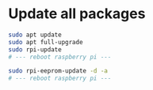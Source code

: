 # Update all packages

```bash
sudo apt update
sudo apt full-upgrade
sudo rpi-update
# --- reboot raspberry pi ---

sudo rpi-eeprom-update -d -a
# --- reboot raspberry pi ---
```
